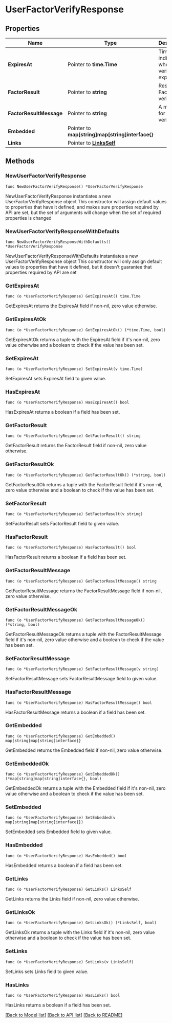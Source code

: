 # UserFactorVerifyResponse

## Properties

Name | Type | Description | Notes
------------ | ------------- | ------------- | -------------
**ExpiresAt** | Pointer to **time.Time** | Timestamp indicating when the verification expires | [optional] [readonly] 
**FactorResult** | Pointer to **string** | Result of a Factor verification | [optional] 
**FactorResultMessage** | Pointer to **string** | A message for Factor verification | [optional] [readonly] 
**Embedded** | Pointer to **map[string]map[string]interface{}** |  | [optional] [readonly] 
**Links** | Pointer to [**LinksSelf**](LinksSelf.md) |  | [optional] 

## Methods

### NewUserFactorVerifyResponse

`func NewUserFactorVerifyResponse() *UserFactorVerifyResponse`

NewUserFactorVerifyResponse instantiates a new UserFactorVerifyResponse object
This constructor will assign default values to properties that have it defined,
and makes sure properties required by API are set, but the set of arguments
will change when the set of required properties is changed

### NewUserFactorVerifyResponseWithDefaults

`func NewUserFactorVerifyResponseWithDefaults() *UserFactorVerifyResponse`

NewUserFactorVerifyResponseWithDefaults instantiates a new UserFactorVerifyResponse object
This constructor will only assign default values to properties that have it defined,
but it doesn't guarantee that properties required by API are set

### GetExpiresAt

`func (o *UserFactorVerifyResponse) GetExpiresAt() time.Time`

GetExpiresAt returns the ExpiresAt field if non-nil, zero value otherwise.

### GetExpiresAtOk

`func (o *UserFactorVerifyResponse) GetExpiresAtOk() (*time.Time, bool)`

GetExpiresAtOk returns a tuple with the ExpiresAt field if it's non-nil, zero value otherwise
and a boolean to check if the value has been set.

### SetExpiresAt

`func (o *UserFactorVerifyResponse) SetExpiresAt(v time.Time)`

SetExpiresAt sets ExpiresAt field to given value.

### HasExpiresAt

`func (o *UserFactorVerifyResponse) HasExpiresAt() bool`

HasExpiresAt returns a boolean if a field has been set.

### GetFactorResult

`func (o *UserFactorVerifyResponse) GetFactorResult() string`

GetFactorResult returns the FactorResult field if non-nil, zero value otherwise.

### GetFactorResultOk

`func (o *UserFactorVerifyResponse) GetFactorResultOk() (*string, bool)`

GetFactorResultOk returns a tuple with the FactorResult field if it's non-nil, zero value otherwise
and a boolean to check if the value has been set.

### SetFactorResult

`func (o *UserFactorVerifyResponse) SetFactorResult(v string)`

SetFactorResult sets FactorResult field to given value.

### HasFactorResult

`func (o *UserFactorVerifyResponse) HasFactorResult() bool`

HasFactorResult returns a boolean if a field has been set.

### GetFactorResultMessage

`func (o *UserFactorVerifyResponse) GetFactorResultMessage() string`

GetFactorResultMessage returns the FactorResultMessage field if non-nil, zero value otherwise.

### GetFactorResultMessageOk

`func (o *UserFactorVerifyResponse) GetFactorResultMessageOk() (*string, bool)`

GetFactorResultMessageOk returns a tuple with the FactorResultMessage field if it's non-nil, zero value otherwise
and a boolean to check if the value has been set.

### SetFactorResultMessage

`func (o *UserFactorVerifyResponse) SetFactorResultMessage(v string)`

SetFactorResultMessage sets FactorResultMessage field to given value.

### HasFactorResultMessage

`func (o *UserFactorVerifyResponse) HasFactorResultMessage() bool`

HasFactorResultMessage returns a boolean if a field has been set.

### GetEmbedded

`func (o *UserFactorVerifyResponse) GetEmbedded() map[string]map[string]interface{}`

GetEmbedded returns the Embedded field if non-nil, zero value otherwise.

### GetEmbeddedOk

`func (o *UserFactorVerifyResponse) GetEmbeddedOk() (*map[string]map[string]interface{}, bool)`

GetEmbeddedOk returns a tuple with the Embedded field if it's non-nil, zero value otherwise
and a boolean to check if the value has been set.

### SetEmbedded

`func (o *UserFactorVerifyResponse) SetEmbedded(v map[string]map[string]interface{})`

SetEmbedded sets Embedded field to given value.

### HasEmbedded

`func (o *UserFactorVerifyResponse) HasEmbedded() bool`

HasEmbedded returns a boolean if a field has been set.

### GetLinks

`func (o *UserFactorVerifyResponse) GetLinks() LinksSelf`

GetLinks returns the Links field if non-nil, zero value otherwise.

### GetLinksOk

`func (o *UserFactorVerifyResponse) GetLinksOk() (*LinksSelf, bool)`

GetLinksOk returns a tuple with the Links field if it's non-nil, zero value otherwise
and a boolean to check if the value has been set.

### SetLinks

`func (o *UserFactorVerifyResponse) SetLinks(v LinksSelf)`

SetLinks sets Links field to given value.

### HasLinks

`func (o *UserFactorVerifyResponse) HasLinks() bool`

HasLinks returns a boolean if a field has been set.


[[Back to Model list]](../README.md#documentation-for-models) [[Back to API list]](../README.md#documentation-for-api-endpoints) [[Back to README]](../README.md)


